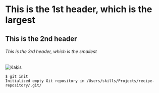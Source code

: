 # This is the 1st header, which is the largest

## This is the 2nd header

###### This is the 3rd header, which is the smallest

![Kaķis](https://github.com/user-attachments/assets/8cb8c647-45fb-4023-8934-979b69999ea4)

```
$ git init
Initialized empty Git repository in /Users/skills/Projects/recipe-repository/.git/
```
